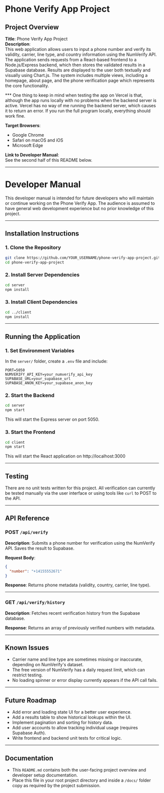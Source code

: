 # Phone Verify App Project

## Project Overview

**Title**: Phone Verify App Project  
**Description**:  
This web application allows users to input a phone number and verify its validity, carrier, line type, and country information using the NumVerify API. The application sends requests from a React-based frontend to a Node.js/Express backend, which then stores the validated results in a Supabase database. Results are displayed to the user both textually and visually using Chart.js. The system includes multiple views, including a homepage, about page, and the phone verification page which represents the core functionality.

*** One thing to keep in mind when testing the app on Vercel is that, although the app runs locally with no problems when the backend server is active. Vercel has no way of me running the backend server, which causes it to return an error. If you run the full program locally, everything should work fine.

**Target Browsers**:  
- Google Chrome 
- Safari on macOS and iOS  
- Microsoft Edge  

**Link to Developer Manual**:  
See the second half of this README below.

---
# Developer Manual

This developer manual is intended for future developers who will maintain or continue working on the Phone Verify App. The audience is assumed to have general web development experience but no prior knowledge of this project.

---

## Installation Instructions

### 1. Clone the Repository

```bash
git clone https://github.com/YOUR_USERNAME/phone-verify-app-project.git
cd phone-verify-app-project
```

### 2. Install Server Dependencies

```bash
cd server
npm install
```

### 3. Install Client Dependencies

```bash
cd ../client
npm install
```

---

## Running the Application

### 1. Set Environment Variables

In the `server/` folder, create a `.env` file and include:

```
PORT=5050
NUMVERIFY_API_KEY=your_numverify_api_key
SUPABASE_URL=your_supabase_url
SUPABASE_ANON_KEY=your_supabase_anon_key
```

### 2. Start the Backend

```bash
cd server
npm start
```

This will start the Express server on port 5050.

### 3. Start the Frontend

```bash
cd client
npm start
```

This will start the React application on http://localhost:3000

---

## Testing

There are no unit tests written for this project. All verification can currently be tested manually via the user interface or using tools like `curl` to POST to the API.

---

## API Reference

### POST `/api/verify`

**Description**: Submits a phone number for verification using the NumVerify API. Saves the result to Supabase.

**Request Body**:
```json
{
  "number": "+14155552671"
}
```

**Response**:
Returns phone metadata (validity, country, carrier, line type).

---

### GET `/api/verify/history`

**Description**: Fetches recent verification history from the Supabase database.

**Response**:
Returns an array of previously verified numbers with metadata.

---

## Known Issues

- Carrier name and line type are sometimes missing or inaccurate, depending on NumVerify's dataset.
- The free version of NumVerify has a daily request limit, which can restrict testing.
- No loading spinner or error display currently appears if the API call fails.

---

## Future Roadmap

- Add error and loading state UI for a better user experience.
- Add a results table to show historical lookups within the UI.
- Implement pagination and sorting for history data.
- Add user accounts to allow tracking individual usage (requires Supabase Auth).
- Write frontend and backend unit tests for critical logic.

---

## Documentation

- This `README.md` contains both the user-facing project overview and developer setup documentation.
- Place this file in your root project directory and inside a `/docs/` folder copy as required by the project submission.
